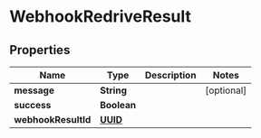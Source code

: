 

# WebhookRedriveResult

## Properties

Name | Type | Description | Notes
------------ | ------------- | ------------- | -------------
**message** | **String** |  |  [optional]
**success** | **Boolean** |  | 
**webhookResultId** | [**UUID**](UUID) |  | 



